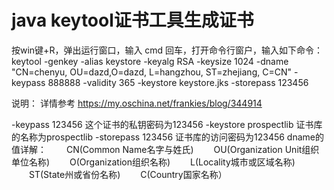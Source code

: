 # java keytool证书工具生成证书
 按win键+R，弹出运行窗口，输入 cmd 回车，打开命令行窗户，输入如下命令：
 keytool -genkey -alias keystore -keyalg RSA -keysize 1024 -dname "CN=chenyu, OU=dazd,O=dazd, L=hangzhou, ST=zhejiang, C=CN" -keypass 888888 -validity 365 -keystore keystore.jks -storepass 123456

说明：
详情参考 https://my.oschina.net/frankies/blog/344914

   -keypass  123456              这个证书的私钥密码为123456 
   -keystore prospectlib         证书库的名称为prospectlib 
   -storepass 123456             证书库的访问密码为123456 
   dname的值详解： 
   　　CN(Common Name名字与姓氏) 
   　　OU(Organization Unit组织单位名称) 
   　　O(Organization组织名称) 
   　　L(Locality城市或区域名称) 
   　　ST(State州或省份名称) 
   　　C(Country国家名称） 
 
 